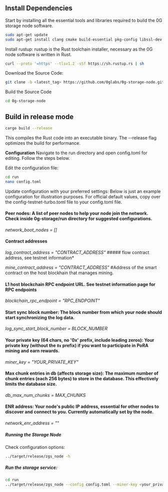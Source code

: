 ## Install Dependencies
Start by installing all the essential tools and libraries required to build the 0G storage node software.

```bash
sudo apt-get update
sudo apt-get install clang cmake build-essential pkg-config libssl-dev
```
Install rustup: rustup is the Rust toolchain installer, necessary as the 0G node software is written in Rust.
```bash
curl --proto '=https' --tlsv1.2 -sSf https://sh.rustup.rs | sh
```
Download the Source Code:
```bash
git clone -b <latest_tag> https://github.com/0glabs/0g-storage-node.git
```
Build the Source Code

```bash
cd 0g-storage-node
```

## **Build in release mode**

```bash
cargo build --release
```

This compiles the Rust code into an executable binary. The --release flag optimizes the build for performance.

**Configuration**
Navigate to the run directory and open config.toml for editing. Follow the steps below.

Edit the configuration file:
```bash
cd run
nano config.toml
```
Update configuration with your preferred settings:
Below is just an example configuration for illustration purposes. For official default values, copy over the config-testnet-turbo.toml file to your config.toml file.

#### Peer nodes: A list of peer nodes to help your node join the network. Check inside 0g-storage/run directory for suggested configurations.
*network_boot_nodes = []*

#### Contract addresses
*log_contract_address = "CONTRACT_ADDRESS"* ##### flow contract address, see testnet information*

*mine_contract_address = "CONTRACT_ADDRESS"* #Address of the smart contract on the host blockhain that manages mining.

#### L1 host blockchain RPC endpoint URL. See testnet information page for RPC endpoints
*blockchain_rpc_endpoint = "RPC_ENDPOINT"*

#### Start sync block number: The block number from which your node should start synchronizing the log data.
*log_sync_start_block_number = BLOCK_NUMBER*

#### Your private key (64 chars, no '0x' prefix, include leading zeros): Your private key (without the `0x` prefix) if you want to participate in PoRA mining and earn rewards.
*miner_key = "YOUR_PRIVATE_KEY"*

#### Max chunk entries in db (affects storage size): The maximum number of chunk entries (each 256 bytes) to store in the database. This effectively limits the database size.
*db_max_num_chunks = MAX_CHUNKS*

#### ENR address: Your node's public IP address, essential for other nodes to discover and connect to you. Currently automatically set by the node.
*network_enr_address = ""*


##### Running the Storage Node
Check configuration options:
```bash
../target/release/zgs_node -h
```

##### Run the storage service:
```bash
cd run
../target/release/zgs_node --config config.toml --miner-key <your_private_key>
```

